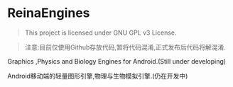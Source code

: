 ReinaEngines
============

>This project is licensed under GNU GPL v3 License.

>注意:目前仅使用Github存放代码,暂将代码混淆,正式发布后代码将解混淆.

Graphics ,Physics and Biology Engines for Android.(Still under developing)

Android移动端的轻量图形引擎,物理与生物模拟引擎.(仍在开发中)